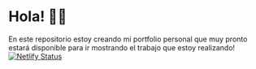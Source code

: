 # Hola! 👋🏻

En este repositorio estoy creando mi portfolio personal que muy pronto estará disponible para ir mostrando el trabajo que estoy realizando!
[![Netlify Status](https://api.netlify.com/api/v1/badges/ff09f5ee-bd1f-4bca-8242-cbd65f0cb300/deploy-status/?branch=main)](https://app.netlify.com/sites/bertopolo/deploys)
